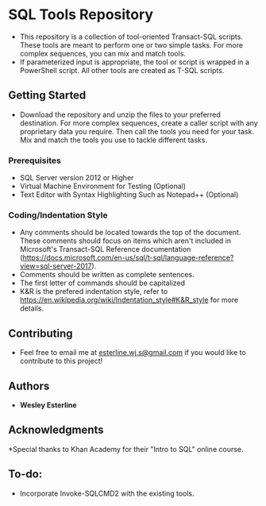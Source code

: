 # SQL Tools Repository

* This repository is a collection of tool-oriented Transact-SQL scripts. These tools are meant to perform one or two simple tasks. For more complex sequences, you can mix and match tools.
* If parameterized input is appropriate, the tool or script is wrapped in a PowerShell script. All other tools are created as T-SQL scripts.

## Getting Started

* Download the repository and unzip the files to your preferred destination. For more complex sequences, create a caller script with any proprietary data you require. Then call the tools you need for your task. Mix and match the tools you use to tackle different tasks.

### Prerequisites

* SQL Server version 2012 or Higher
* Virtual Machine Environment for Testing (Optional)
* Text Editor with Syntax Highlighting Such as Notepad++ (Optional)

### Coding/Indentation Style

* Any comments should be located towards the top of the document. These comments should focus on items which aren't included in Microsoft's Transact-SQL Reference documentation (https://docs.microsoft.com/en-us/sql/t-sql/language-reference?view=sql-server-2017).
* Comments should be written as complete sentences.
* The first letter of commands should be capitalized
* K&R is the prefered indentation style, refer to https://en.wikipedia.org/wiki/Indentation_style#K&R_style for more details.

## Contributing

* Feel free to email me at esterline.wj.s@gmail.com if you would like to contribute to this project!

## Authors

* **Wesley Esterline**

## Acknowledgments

*Special thanks to Khan Academy for their "Intro to SQL" online course.

## To-do:
* Incorporate Invoke-SQLCMD2 with the existing tools.